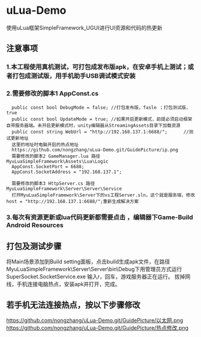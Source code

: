 # uLua-Demo
使用uLua框架SimpleFramework_UGUI进行UI资源和代码的热更新

## 注意事项
### 1.本工程使用真机测试，可打包成发布版apk，在安卓手机上测试；或者打包成测试版，用手机助手USB调试模式安装
### 2.需要修改的脚本1 AppConst.cs       
      public const bool DebugMode = false; //打包发布版，fasle ；打包测试版，true
	  public const bool UpdateMode = true; //如果开启更新模式，前提必须启动框架自带服务器端。未开启更新模式时，unity编辑器从StreamingAssets目录下加载资源
	  public const string WebUrl = "http://192.168.137.1:6688/";      //测试更新地址
	  这里的地址时电脑开启的热点地址
	  https://github.com/nongzhang/uLua-Demo.git/GuidePicture/ip.png
      需要修改的脚本2 GameManager.lua 路径MyuLuaSimpleFramework\Assets\Lua\Logic
	  AppConst.SocketPort = 6688;
      AppConst.SocketAddress = "192.168.137.1";
	  
	  需要修改的脚本3 HttpServer.cs 路径MyuLuaSimpleFramework\Server\Server\Service
	  打开MyuLuaSimpleFramework\Server下的vs工程Server.sln，这个就是服务端，修改host = "http://192.168.137.1:6688/";重新生成解决方案
	  
### 3.每次有资源更新或lua代码更新都需要点击 ，编辑器下Game-Build Android Resources
## 打包及测试步骤
   将Main场景添加到Build setting面板，点击build生成apk文件，在路径MyuLuaSimpleFramework\Server\Server\bin\Debug下用管理员方式运行SuperSocket.SocketService.exe
   输入r，回车，游戏服务器正在运行。
   拔掉网线，手机连接电脑热点，安装apk并打开，完成。
   
## 若手机无法连接热点，按以下步骤修改
https://github.com/nongzhang/uLua-Demo.git/GuidePicture/以太网.png
https://github.com/nongzhang/uLua-Demo.git/GuidePicture/热点修改.png
